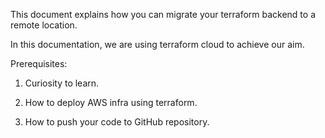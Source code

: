 This document explains how you can migrate your terraform backend to a remote location.

In this documentation, we are using terraform cloud to achieve our aim.

Prerequisites:

1. Curiosity to learn.

2. How to deploy AWS infra using terraform.

2. How to push your code to GitHub repository.